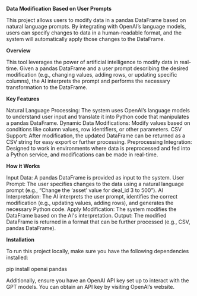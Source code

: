 **Data Modification Based on User Prompts**

This project allows users to modify data in a pandas DataFrame based on natural language prompts. By integrating with OpenAI’s language models, users can specify changes to data in a human-readable format, and the system will automatically apply those changes to the DataFrame.

**Overview**

This tool leverages the power of artificial intelligence to modify data in real-time. Given a pandas DataFrame and a user prompt describing the desired modification (e.g., changing values, adding rows, or updating specific columns), the AI interprets the prompt and performs the necessary transformation to the DataFrame.

**Key Features**

Natural Language Processing: The system uses OpenAI’s language models to understand user input and translate it into Python code that manipulates a pandas DataFrame.
Dynamic Data Modifications: Modify values based on conditions like column values, row identifiers, or other parameters.
CSV Support: After modification, the updated DataFrame can be returned as a CSV string for easy export or further processing.
Preprocessing Integration: Designed to work in environments where data is preprocessed and fed into a Python service, and modifications can be made in real-time.

**How it Works**

Input Data: A pandas DataFrame is provided as input to the system.
User Prompt: The user specifies changes to the data using a natural language prompt (e.g., “Change the ‘asset’ value for deal_id 3 to 500”).
AI Interpretation: The AI interprets the user prompt, identifies the correct modification (e.g., updating values, adding rows), and generates the necessary Python code.
Apply Modification: The system modifies the DataFrame based on the AI's interpretation.
Output: The modified DataFrame is returned in a format that can be further processed (e.g., CSV, pandas DataFrame).

**Installation**

To run this project locally, make sure you have the following dependencies installed:

pip install openai pandas

Additionally, ensure you have an OpenAI API key set up to interact with the GPT models. You can obtain an API key by visiting OpenAI’s website.
